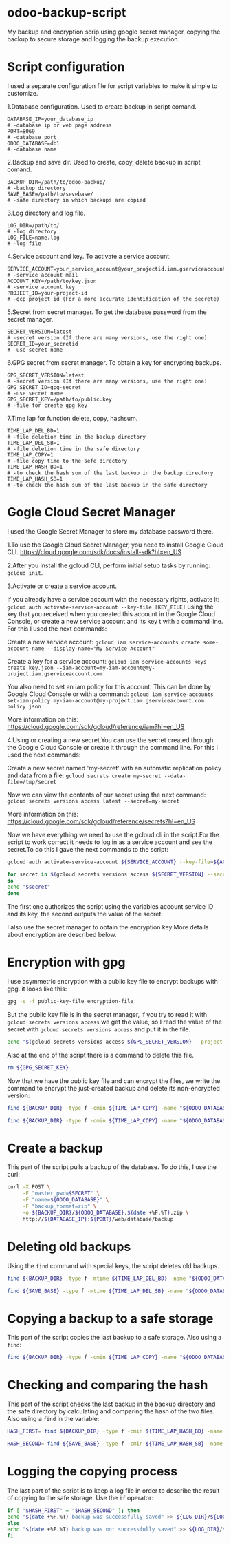 # odoo-backup-script

My backup and encryption scrip using google secret manager, copying the backup to secure storage and logging the backup execution.

# Script configuration

I used a separate configuration file for script variables to make it simple to customize.

1.Database configuration.  Used to create backup in script comand.

```
DATABASE_IP=your_database_ip                                               # -database ip or web page address
PORT=8069                                                                  # -database port
ODOO_DATABASE=db1                                                          # -database name
```
2.Backup and save dir. Used to create, copy, delete backup in script comand.

```
BACKUP_DIR=/path/to/odoo-backup/                                           # -backup directory
SAVE_BASE=/path/to/sevebase/                                               # -safe directory in which backups are copied
```
3.Log directory and log file.

```
LOG_DIR=/path/to/                                                          # -log directory
LOG_FILE=name.log                                                          # -log file
```
4.Service account and key. To activate a service account.

```
SERVICE_ACCOUNT=your_service_account@your_projectid.iam.gserviceaccount.com # -service account mail
ACCOUNT_KEY=/path/to/key.json                                               # -service account key
PROJECT_ID=your-project-id                                                  # -gcp project id (For a more accurate identification of the secrete)
```
5.Secret from secret manager. To get the database password from the secret manager.

```
SECRET_VERSION=latest                                                       # -secret version (If there are many versions, use the right one)
SECRET_ID=your_secretid                                                     # -use secret name
```
6.GPG secret from secret manager. To obtain a key for encrypting backups.

```
GPG_SECRET_VERSION=latest                                                   # -secret version (If there are many versions, use the right one)
GPG_SECRET_ID=gpg-secret                                                    # -use secret name
GPG_SECRET_KEY=/path/to/public.key                                          # -file for create gpg key
```
7.Time lap for function delete, copy, hashsum.

```
TIME_LAP_DEL_BD=1                                                           # -file deletion time in the backup directory
TIME_LAP_DEL_SB=1                                                           # -file deletion time in the safe directory
TIME_LAP_COPY=1                                                             # -file copy time to the sefe directory
TIME_LAP_HASH_BD=1                                                          # -to check the hash sum of the last backup in the backup directory
TIME_LAP_HASH_SB=1                                                          # -to check the hash sum of the last backup in the safe directory
```

# Gogle Cloud Secret Manager

I used the Google Secret Manager to store my database password there.

1.To use the Google Cloud Secret Manager, you need to install Google Cloud CLI. https://cloud.google.com/sdk/docs/install-sdk?hl=en_US

2.After you install the gcloud CLI, perform initial setup tasks by running: `gcloud init`.

3.Activate or create a service account.

If you already have a service account with the necessary rights, activate it: `gcloud auth activate-service-account --key-file [KEY_FILE]`
using the key that you received when you created this account in the Google Cloud Console, or create a new service account and its key t with a command line. 
For this I used the next commands:

Create a new service account:
`gcloud iam service-accounts create some-account-name --display-name="My Service Account"`

Create a key for a service account:
`gcloud iam service-accounts keys create key.json --iam-account=my-iam-account@my-project.iam.gserviceaccount.com`

You also need to set an iam policy for this account. This can be done by Google Cloud Console or with a command:
`gcloud iam service-accounts set-iam-policy my-iam-account@my-project.iam.gserviceaccount.com policy.json`

More information on this: https://cloud.google.com/sdk/gcloud/reference/iam?hl=en_US

4.Using or creating a new secret.You can use the secret created through the Google Cloud Console or create it through the command line.
For this I used the next commands:

Create a new secret named 'my-secret' with an automatic replication policy and data from a file:
`gcloud secrets create my-secret --data-file=/tmp/secret`

Now we can view the contents of our secret using the next command:
`gcloud secrets versions access latest --secret=my-secret`

More information on this: https://cloud.google.com/sdk/gcloud/reference/secrets?hl=en_US

Now we have everything we need to use the gcloud cli in the script.For the script to work correct it needs to log in as a service account and see the secret.To do this I gave the next commands to the script:
```Bash
gcloud auth activate-service-account ${SERVICE_ACCOUNT} --key-file=${ACCOUNT_KEY}

for secret in $(gcloud secrets versions access ${SECRET_VERSION} --secret=${SECRET_ID})
do
echo "$secret"
done
```
The first one authorizes the script using the variables аccount service ID and its key, the second outputs the value of the secret.

I also use the secret manager to obtain the encryption key.More details about encryption are described below.

# Encryption with gpg
I use asymmetric encryption with a public key file to encrypt backups with gpg.
it looks like this:
```Bash
gpg -e -f public-key-file encryption-file
```
But the public key file is in the secret manager, if you try to read it with `gcloud secrets versions access` we get the value, so I read the value of the secret with `gcloud secrets versions access` and put it in the file.
```Bash
echo "$(gcloud secrets versions access ${GPG_SECRET_VERSION} --project ${PROJECT_ID} --secret=${GPG_SECRET_ID})" > ${GPG_SECRET_KEY}
```
Also at the end of the script there is a command to delete this file.
```Bash
rm ${GPG_SECRET_KEY}
```
Now that we have the public key file and can encrypt the files, we write the command to encrypt the just-created backup and delete its non-encrypted version:
```Bash
find ${BACKUP_DIR} -type f -cmin ${TIME_LAP_COPY} -name "${ODOO_DATABASE}.*.zip" -exec gpg -e -f ${GPG_SECRET_KEY} '{}' \;

find ${BACKUP_DIR} -type f -cmin ${TIME_LAP_COPY} -name "${ODOO_DATABASE}.*.zip" -delete
```
# Сreate a backup

This part of the script pulls a backup of the database.
To do this, I use the curl:
```Bash
curl -X POST \
     -F "master_pwd=$SECRET" \
     -F "name=${ODOO_DATABASE}" \
     -F "backup_format=zip" \
     -o ${BACKUP_DIR}/${ODOO_DATABASE}.$(date +%F.%T).zip \
     http://${DATABASE_IP}:${PORT}/web/database/backup
```
# Deleting old backups

Using the `find` command with special keys, the script deletes old backups.
```Bash
find ${BACKUP_DIR} -type f -mtime ${TIME_LAP_DEL_BD} -name "${ODOO_DATABASE}.*.*.gpg" -delete

find ${SAVE_BASE} -type f -mtime ${TIME_LAP_DEL_SB} -name "${ODOO_DATABASE}.*.*.gpg" -delete
```

# Copying a backup to a safe storage

This part of the script copies the last backup to a safe storage.
Also using a `find`:
```Bash
find ${BACKUP_DIR} -type f -cmin ${TIME_LAP_COPY} -name "${ODOO_DATABASE}.*.*.gpg" -exec cp '{}' ${SAVE_BASE} \;
```

# Checking and comparing the hash

This part of the script checks the last backup in the backup directory and the safe directory by calculating and comparing the hash of the two files.
Also using a `find` in the variable:
```Bash
HASH_FIRST= find ${BACKUP_DIR} -type f -cmin ${TIME_LAP_HASH_BD} -name "${ODOO_DATABASE}.*.*.gpg" -exec md5sum '{}' \;

HASH_SECOND= find ${SAVE_BASE} -type f -cmin ${TIME_LAP_HASH_SB} -name "${ODOO_DATABASE}.*.*.gpg" -exec md5sum '{}' \;
```
# Logging the copying process

The last part of the script is to keep a log file in order to describe the result of copying to the safe storage.
Use the `if` operator:
```Bash
if [ "$HASH_FIRST" = "$HASH_SECOND" ]; then
echo "$(date +%F.%T) backup was successfully saved" >> ${LOG_DIR}/${LOG_FILE}
else
echo "$(date +%F.%T) backup was not successfully saved" >> ${LOG_DIR}/${LOG_FILE}
fi
```
